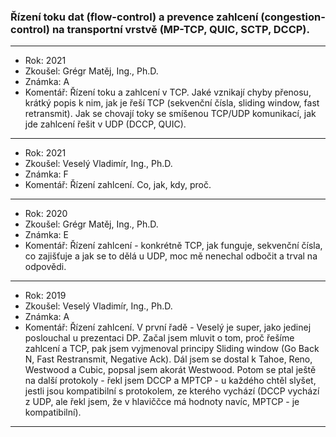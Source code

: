 ### Řízení toku dat (flow-control) a prevence zahlcení (congestion-control) na transportní vrstvě (MP-TCP, QUIC, SCTP, DCCP).

----------------------------------------

- Rok: 2021
- Zkoušel: Grégr Matěj, Ing., Ph.D.
- Známka: A
- Komentář: Řízení toku a zahlcení v TCP. Jaké vznikají chyby přenosu, krátký popis k nim, jak je řeší TCP (sekvenční čísla, sliding window, fast retransmit). Jak se chovají toky se smíšenou TCP/UDP komunikací, jak jde zahlcení řešit v UDP (DCCP, QUIC).

----------------------------------------

- Rok: 2021
- Zkoušel: Veselý Vladimír, Ing., Ph.D.
- Známka: F
- Komentář: Řízení zahlcení. Co, jak, kdy, proč.

----------------------------------------

- Rok: 2020
- Zkoušel: Grégr Matěj, Ing., Ph.D.
- Známka: E
- Komentář: Řízení zahlcení - konkrétně TCP, jak funguje, sekvenční čísla, co zajišťuje a jak se to dělá u UDP, moc mě nenechal odbočit a trval na odpovědi.

----------------------------------------

- Rok: 2019
- Zkoušel: Veselý Vladimír, Ing., Ph.D.
- Známka: A
- Komentář: Řízení zahlcení. V první řadě - Veselý je super, jako jedinej poslouchal u prezentaci DP. Začal jsem mluvit o tom, proč řešíme zahlcení a TCP, pak jsem vyjmenoval principy Sliding window (Go Back N, Fast Restransmit, Negative Ack). Dál jsem se dostal k Tahoe, Reno, Westwood a Cubic, popsal jsem akorát Westwood. Potom se ptal ještě na další protokoly - řekl jsem DCCP a MPTCP - u každého chtěl slyšet, jestli jsou kompatibilní s protokolem, ze kterého vychází (DCCP vychází z UDP, ale řekl jsem, že v hlaviččce má hodnoty navíc, MPTCP - je kompatibilní).

----------------------------------------
